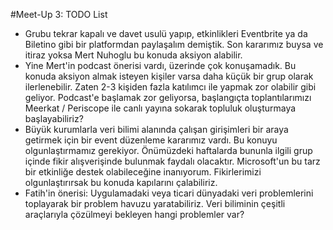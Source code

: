 #Meet-Up 3: TODO List

<ul>
<li>Grubu tekrar kapalı ve davet usulü yapıp, etkinlikleri Eventbrite ya da Biletino gibi bir platformdan paylaşalım demiştik. Son kararımız buysa ve itiraz yoksa Mert Nuhoglu bu konuda aksiyon alabilir.</li>
<li>Yine Mert'in podcast önerisi vardı, üzerinde çok konuşamadık. Bu konuda aksiyon almak isteyen kişiler varsa daha küçük bir grup olarak ilerlenebilir. Zaten 2-3 kişiden fazla katılımcı ile yapmak zor olabilir gibi geliyor. Podcast'e başlamak zor geliyorsa, başlangıçta toplantılarımızı Meerkat / Periscope ile canlı yayına sokarak topluluk oluşturmaya başlayabiliriz?</li>
<li>Büyük kurumlarla veri bilimi alanında çalışan girişimleri bir araya getirmek için bir event düzenleme kararımız vardı. Bu konuyu olgunlaştırmamız gerekiyor. Önümüzdeki haftalarda bununla ilgili grup içinde fikir alışverişinde bulunmak faydalı olacaktır. Microsoft'un bu tarz bir etkinliğe destek olabileceğine inanıyorum. Fikirlerimizi olgunlaştırırsak bu konuda kapılarını çalabiliriz.</li>
<li>Fatih'in önerisi: Uygulamadaki veya ticari dünyadaki veri problemlerini toplayarak bir problem havuzu yaratabiliriz. Veri biliminin çeşitli araçlarıyla çözülmeyi bekleyen hangi problemler var?</li>
</ul>

